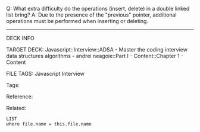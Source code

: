 Q: What extra difficulty do the operations (insert, delete) in a double linked list bring?
A: Due to the presence of the "previous" pointer, additional operations must be performed when inserting or deleting.
<!--ID: 1690026322559-->

---

DECK INFO

TARGET DECK: Javascript::Interview::ADSA - Master the coding interview data structures algorithms - andrei neagoie::Part I - Content::Chapter 1 - Content

FILE TAGS: Javascript Interview

Tags:

Reference:

Related:

```dataview
LIST
where file.name = this.file.name
```
